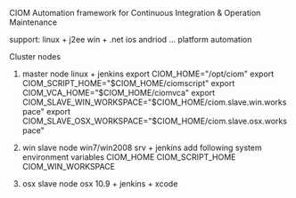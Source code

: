 CIOM
Automation framework for Continuous Integration & Operation Maintenance 

support:
linux + j2ee
win + .net
ios
andriod 
...
platform automation


Cluster nodes
1) master node
linux + jenkins
export CIOM_HOME="/opt/ciom"
export CIOM_SCRIPT_HOME="$CIOM_HOME/ciomscript"
export CIOM_VCA_HOME="$CIOM_HOME/ciomvca"
export CIOM_SLAVE_WIN_WORKSPACE="$CIOM_HOME/ciom.slave.win.workspace"
export CIOM_SLAVE_OSX_WORKSPACE="$CIOM_HOME/ciom.slave.osx.workspace"


2) win slave node
win7/win2008 srv + jenkins
add following system environment variables
CIOM_HOME
CIOM_SCRIPT_HOME
CIOM_WIN_WORKSPACE


3) osx slave node
osx 10.9 + jenkins + xcode

